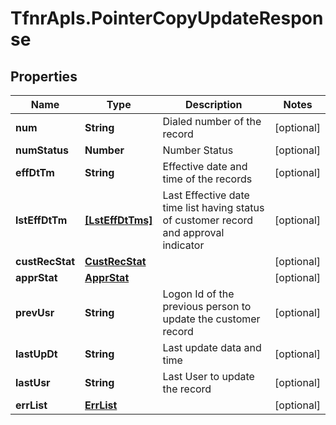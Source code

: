 # TfnrApIs.PointerCopyUpdateResponse

## Properties
Name | Type | Description | Notes
------------ | ------------- | ------------- | -------------
**num** | **String** | Dialed number of the record  | [optional] 
**numStatus** | **Number** | Number Status | [optional] 
**effDtTm** | **String** | Effective date and time of the records | [optional] 
**lstEffDtTm** | [**[LstEffDtTms]**](LstEffDtTms.md) | Last Effective date time list having status of customer record and approval indicator | [optional] 
**custRecStat** | [**CustRecStat**](CustRecStat.md) |  | [optional] 
**apprStat** | [**ApprStat**](ApprStat.md) |  | [optional] 
**prevUsr** | **String** | Logon Id of the previous person to update the customer record  | [optional] 
**lastUpDt** | **String** | Last update data and time | [optional] 
**lastUsr** | **String** | Last User to update the record | [optional] 
**errList** | [**ErrList**](ErrList.md) |  | [optional] 


